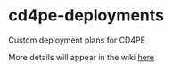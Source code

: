 # cd4pe-deployments
Custom deployment plans for CD4PE

More details will appear in the wiki [here](https://github.com/16c7x/cd4pe-deployments/wiki)
